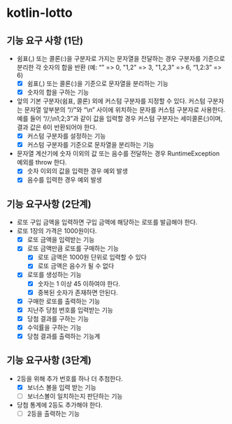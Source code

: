 # kotlin-lotto

## 기능 요구 사항 (1단)

- 쉼표(,) 또는 콜론(:)을 구분자로 가지는 문자열을 전달하는 경우 구분자를 기준으로 분리한 각 숫자의 합을 반환 (예: “” => 0, "1,2" => 3, "1,2,3" => 6, “1,2:3” => 6)
  - [x] 쉼표(,) 또는 콜론(:)을 기준으로 문자열을 분리하는 기능
  - [x] 숫자의 합을 구하는 기능
- 앞의 기본 구분자(쉼표, 콜론) 외에 커스텀 구분자를 지정할 수 있다. 커스텀 구분자는 문자열 앞부분의 “//”와 “\n” 사이에 위치하는 문자를 커스텀 구분자로 사용한다. 예를 들어 “//;\n1;2;3”과
  같이 값을 입력할 경우 커스텀 구분자는 세미콜론(;)이며, 결과 값은 6이 반환되어야 한다.
  - [x] 커스텀 구분자를 설정하는 기능
  - [x] 커스텀 구분자를 기준으로 문자열을 분리하는 기능
- 문자열 계산기에 숫자 이외의 값 또는 음수를 전달하는 경우 RuntimeException 예외를 throw 한다.
  - [x] 숫자 이외의 값을 입력한 경우 예외 발생
  - [x] 음수를 입력한 경우 예외 발생

## 기능 요구사항 (2단계)

- 로또 구입 금액을 입력하면 구입 금액에 해당하는 로또를 발급해야 한다.
- 로또 1장의 가격은 1000원이다.
  - [x] 로또 금액을 입력받는 기능
  - [x] 로또 금액만큼 로또를 구매하는 기능
    - [x] 로또 금액은 1000원 단위로 입력할 수 있다
    - [x] 로또 금액은 음수가 될 수 없다
  - [x] 로또를 생성하는 기능
    - [x] 숫자는 1 이상 45 이하여야 한다.
    - [x] 중복된 숫자가 존재하면 안된다.
  - [x] 구매한 로또를 출력하는 기능
  - [x] 지난주 당첨 번호를 입력받는 기능
  - [x] 당첨 결과를 구하는 기능
  - [x] 수익률을 구하는 기능
  - [x] 당첨 결과를 출력하는 기능계

## 기능 요구사항 (3단계)

- 2등을 위해 추가 번호를 하나 더 추첨한다.
  - [x] 보너스 볼을 입력 받는 기능
  - [ ] 보너스볼이 일치하는지 판단하는 기능
- 당첨 통계에 2등도 추가해야 한다.
  - [ ] 2등을 출력하는 기능
